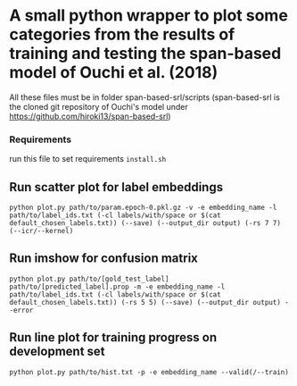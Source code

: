 # A small python wrapper to plot some categories from the results of training and testing the span-based model of Ouchi et al. (2018)

All these files must be in folder span-based-srl/scripts (span-based-srl is the cloned git repository of Ouchi's model under https://github.com/hiroki13/span-based-srl)

### Requirements
run this file to set requirements ```install.sh```

## Run scatter plot for label embeddings
```
python plot.py path/to/param.epoch-0.pkl.gz -v -e embedding_name -l path/to/label_ids.txt (-cl labels/with/space or $(cat default_chosen_labels.txt)) (--save) (--output_dir output) (-rs 7 7) (--icr/--kernel)
```

## Run imshow for confusion matrix
```
python plot.py path/to/[gold_test_label] path/to/[predicted_label].prop -m -e embedding_name -l path/to/label_ids.txt (-cl labels/with/space or $(cat default_chosen_labels.txt)) (-rs 5 5) (--save) (--output_dir output) --error
```

## Run line plot for training progress on development set
```
python plot.py path/to/hist.txt -p -e embedding_name --valid(/--train)
```

